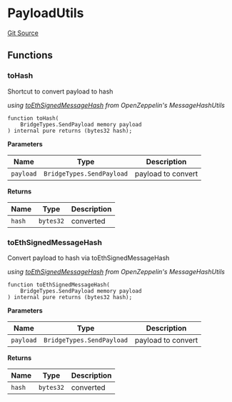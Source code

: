 # PayloadUtils
[Git Source](https://github.com/ambrosus/token-bridge/blob/552fd0953a1932ae8ea9555e10159a131960dfef/contracts/utils/PayloadUtils.sol)


## Functions
### toHash

Shortcut to convert payload to hash

*using [toEthSignedMessageHash](https://docs.openzeppelin.com/contracts/5.x/api/utils#MessageHashUtils-toEthSignedMessageHash-bytes32-) from OpenZeppelin's MessageHashUtils*


```solidity
function toHash(
    BridgeTypes.SendPayload memory payload
) internal pure returns (bytes32 hash);
```
**Parameters**

|Name|Type|Description|
|----|----|-----------|
|`payload`|`BridgeTypes.SendPayload`|payload to convert|

**Returns**

|Name|Type|Description|
|----|----|-----------|
|`hash`|`bytes32`|converted|


### toEthSignedMessageHash

Convert payload to hash via toEthSignedMessageHash

*using [toEthSignedMessageHash](https://docs.openzeppelin.com/contracts/5.x/api/utils#MessageHashUtils-toEthSignedMessageHash-bytes32-) from OpenZeppelin's MessageHashUtils*


```solidity
function toEthSignedMessageHash(
    BridgeTypes.SendPayload memory payload
) internal pure returns (bytes32 hash);
```
**Parameters**

|Name|Type|Description|
|----|----|-----------|
|`payload`|`BridgeTypes.SendPayload`|payload to convert|

**Returns**

|Name|Type|Description|
|----|----|-----------|
|`hash`|`bytes32`|converted|


